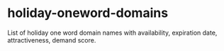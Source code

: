 # holiday-oneword-domains
List of holiday one word domain names with availability, expiration date, attractiveness, demand score.
